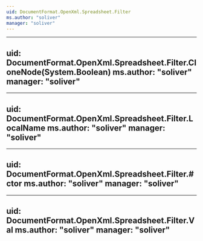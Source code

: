 ```yaml
---
uid: DocumentFormat.OpenXml.Spreadsheet.Filter
ms.author: "soliver"
manager: "soliver"
---
```


---
uid: DocumentFormat.OpenXml.Spreadsheet.Filter.CloneNode(System.Boolean)
ms.author: "soliver"
manager: "soliver"
---

---
uid: DocumentFormat.OpenXml.Spreadsheet.Filter.LocalName
ms.author: "soliver"
manager: "soliver"
---

---
uid: DocumentFormat.OpenXml.Spreadsheet.Filter.#ctor
ms.author: "soliver"
manager: "soliver"
---

---
uid: DocumentFormat.OpenXml.Spreadsheet.Filter.Val
ms.author: "soliver"
manager: "soliver"
---
